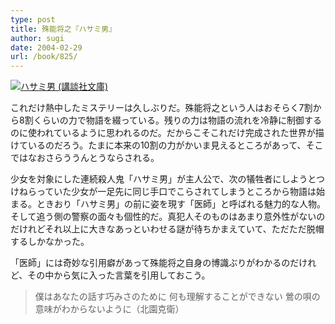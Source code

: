 ```yaml
---
type: post
title: 殊能将之『ハサミ男』
author: sugi
date: 2004-02-29
url: /book/825/
---
```

<a href="http://www.amazon.co.jp/exec/obidos/ASIN/4062735229/chezsugi-22/ref=nosim/" name="amazletlink" target="_blank"><img src="http://ecx.images-amazon.com/images/I/51P9BTYWETL.jpg" alt="ハサミ男 (講談社文庫)" class="alignleft" /></a>


これだけ熱中したミステリーは久しぶりだ。殊能将之という人はおそらく7割から8割くらいの力で物語を綴っている。残りの力は物語の流れを冷静に制御するのに使われているように思われるのだ。だからこそこれだけ完成された世界が描けているのだろう。たまに本来の10割の力がかいま見えるところがあって、そこではなおさらううんとうならされる。

少女を対象にした連続殺人鬼「ハサミ男」が主人公で、次の犠牲者にしようとつけねらっていた少女が一足先に同じ手口でこらされてしまうところから物語は始まる。ときおり「ハサミ男」の前に姿を現す「医師」と呼ばれる魅力的な人物。そして追う側の警察の面々も個性的だ。真犯人そのものはあまり意外性がないのだけれどそれ以上に大きなあっといわせる謎が待ちかまえていて、ただただ脱帽するしかなかった。

「医師」には奇妙な引用癖があって殊能将之自身の博識ぶりがわかるのだけれど、その中から気に入った言葉を引用しておこう。

> 僕はあなたの話す巧みさのために 何も理解することができない 鶯の唄の意味がわからないように（北園克衛）

